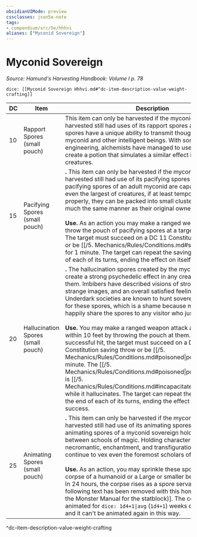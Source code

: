 ```yaml
---
obsidianUIMode: preview
cssclasses: json5e-note
tags:
- compendium/src/5e/hhhvi
aliases: ["Myconid Sovereign"]
---
```

# Myconid Sovereign
*Source: Hamund's Harvesting Handbook: Volume I p. 78* 

`dice: [[Myconid Sovereign Hhhvi.md#^dc-item-description-value-weight-crafting]]`

| DC | Item | Description | Value | Weight | Crafting |
|----|------|-------------|-------|--------|----------|
| 10 | Rapport Spores (small pouch) | This item can only be harvested if the myconid being harvested still had uses of its rapport spores ability. These spores have a unique ability to transmit thought between the myconid and other intelligent beings. With some reverse engineering, alchemists have managed to use these spores to create a potion that simulates a similar effect in other creatures. | 5 sp | 1 lb | [[5. Mechanics/Items/Potion Of Rapport Hhhvi.md\|Potion of Rapport]] |
| 15 | Pacifying Spores (small pouch) | **.** This item can only be harvested if the myconid being harvested still had use of its pacifying spores ability. The pacifying spores of an adult myconid are capable of stopping even the largest of creatures, if at least temporarily. Stored properly, they can be packed into small clusters and used in much the same manner as their original owner used them.<br /><br />**Use.** As an action you may make a ranged weapon attack and throw the pouch of pacifying spores at a target within 10 feet. The target must succeed on a DC 11 Constitution saving throw or be [[/5. Mechanics/Rules/Conditions.md#stunned\|stunned]] for 1 minute. The target can repeat the saving throw at the end of each of its turns, ending the effect on itself on a success. | 9 sp | 1 lb | — |
| 20 | Hallucination Spores (small pouch) | **.** The hallucination spores created by the myconid sovereign create a strong psychedelic effect in any creature that inhales them. Imbibers have described visions of strong lights and strange images, and an overall satisfied feeling afterwards. Underdark societies are known to hunt sovereigns down just for these spores, which is a shame because most would happily share the spores to any visitor who just asked politely.<br /><br />**Use.** You may make a ranged weapon attack at a creature within 10 feet by throwing the pouch at them. Upon a successful hit, the target must succeed on a DC 12 Constitution saving throw or be [[/5. Mechanics/Rules/Conditions.md#poisoned\|poisoned]] for 1 minute. The [[/5. Mechanics/Rules/Conditions.md#poisoned\|poisoned]] target is [[/5. Mechanics/Rules/Conditions.md#incapacitated\|incapacitated]] while it hallucinates. The target can repeat the saving throw at the end of each of its turns, ending the effect on itself on a success. | 2 gp | 1 lb | — |
| 25 | Animating Spores (small pouch) | **.** This item can only be harvested if the myconid being harvested still had use of its animating spores ability. The animating spores of a myconid sovereign holds a strange place between schools of magic. Holding characteristics of necromantic, enchantment, and transfiguration, these spores continue to vex even the foremost scholars of the day.<br /><br />**Use.** As an action, you may sprinkle these spores over the corpse of a humanoid or a Large or smaller beast within 5 feet. In 24 hours, the corpse rises as a spore servant [...] ^[The following text has been removed with this homebrew: (refer to the Monster Manual for the statblock)]. The corpse stays animated for `dice: 1d4+1\|avg` (`1d4+1`) weeks or until destroyed, and it can't be animated again in this way. | 3 gp | 1 lb | — |
^dc-item-description-value-weight-crafting
